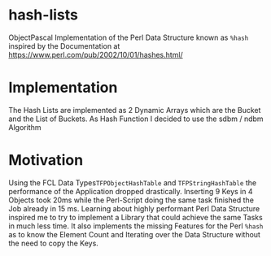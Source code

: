# hash-lists
ObjectPascal Implementation of the Perl Data Structure known as `%hash` inspired by the Documentation at 
https://www.perl.com/pub/2002/10/01/hashes.html/

# Implementation
The Hash Lists are implemented as 2 Dynamic Arrays which are the Bucket and the List of Buckets.  As Hash Function I decided to use the sdbm / ndbm Algorithm

# Motivation
Using the FCL Data Types`TFPObjectHashTable` and `TFPStringHashTable` the performance of the Application dropped drastically.
Inserting 9 Keys in 4 Objects took 20ms while the Perl-Script doing the same task finished the Job already in 15 ms.  Learning about highly performant Perl Data Structure inspired me to try to implement a Library that could achieve the same Tasks in much less time.  It also implements the missing Features for the Perl `%hash` as to know the Element Count and Iterating over the Data Structure without the need to copy the Keys.

